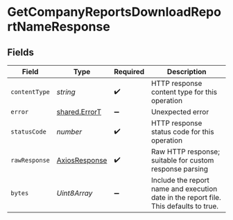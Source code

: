 # GetCompanyReportsDownloadReportNameResponse


## Fields

| Field                                                                                 | Type                                                                                  | Required                                                                              | Description                                                                           |
| ------------------------------------------------------------------------------------- | ------------------------------------------------------------------------------------- | ------------------------------------------------------------------------------------- | ------------------------------------------------------------------------------------- |
| `contentType`                                                                         | *string*                                                                              | :heavy_check_mark:                                                                    | HTTP response content type for this operation                                         |
| `error`                                                                               | [shared.ErrorT](../../../sdk/models/shared/errort.md)                                 | :heavy_minus_sign:                                                                    | Unexpected error                                                                      |
| `statusCode`                                                                          | *number*                                                                              | :heavy_check_mark:                                                                    | HTTP response status code for this operation                                          |
| `rawResponse`                                                                         | [AxiosResponse](https://axios-http.com/docs/res_schema)                               | :heavy_check_mark:                                                                    | Raw HTTP response; suitable for custom response parsing                               |
| `bytes`                                                                               | *Uint8Array*                                                                          | :heavy_minus_sign:                                                                    | Include the report name and execution date in the report file. This defaults to true. |